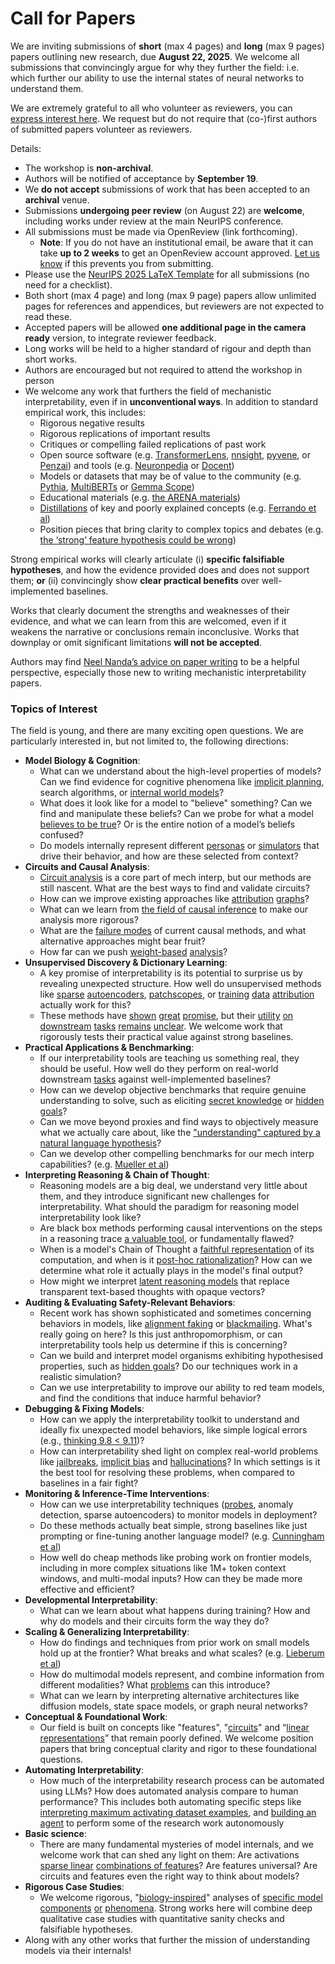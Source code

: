 # Call for Papers
We are inviting submissions of **short** (max 4 pages) and **long** (max 9 pages) papers outlining new research, due **August 22, 2025**. We welcome all submissions that convincingly argue for why they further the field: i.e. which further our ability to use the internal states of neural networks to understand them. 

We are extremely grateful to all who volunteer as reviewers, you can [express interest here](https://www.google.com/url?q=https://docs.google.com/forms/d/e/1FAIpQLSdiw1SJllzoTz_nqzDTzTOGb9DV3W_truQyh-WvYj_QGIi7Mg/viewform?usp%3Ddialog&sa=D&source=editors&ust=1752851272671620&usg=AOvVaw0ZAoKkcp6zoQdHhbuSG690). We request but do not require that (co-)first authors of submitted papers volunteer as reviewers. 

Details: 
* The workshop is **non-archival**.
* Authors will be notified of acceptance by **September 19**.
* We **do not accept** submissions of work that has been accepted to an **archival** venue.
* Submissions **undergoing peer review** (on August 22) are **welcome**, including works under review at the main NeurIPS conference.
* All submissions must be made via OpenReview (link forthcoming).
  * **Note**: If you do not have an institutional email, be aware that it can take **up to 2 weeks** to get an OpenReview account approved. [Let us know](mailto:neurips2025@mechinterpworkshop.com) if this prevents you from submitting.
* Please use the [NeurIPS 2025 LaTeX Template](https://www.google.com/url?q=https://media.neurips.cc/Conferences/NeurIPS2025/Styles.zip&sa=D&source=editors&ust=1752851272674811&usg=AOvVaw3KOYcrH8l9dFqCct2A6ZqW) for all submissions (no need for a checklist).
* Both short (max 4 page) and long (max 9 page) papers allow unlimited pages for references and appendices, but reviewers are not expected to read these.
* Accepted papers will be allowed **one additional page in the camera ready** version, to integrate reviewer feedback.
* Long works will be held to a higher standard of rigour and depth than short works.
* Authors are encouraged but not required to attend the workshop in person
* We welcome any work that furthers the field of mechanistic interpretability, even if in **unconventional ways**. In addition to standard empirical work, this includes:
  * Rigorous negative results
  * Rigorous replications of important results
  * Critiques or compelling failed replications of past work
  * Open source software (e.g. [TransformerLens](https://www.google.com/url?q=https://github.com/neelnanda-io/TransformerLens&sa=D&source=editors&ust=1752851272677470&usg=AOvVaw2OwtTLpNz9U4cimFJRvtlY), [nnsight](https://www.google.com/url?q=https://github.com/ndif-team/nnsight&sa=D&source=editors&ust=1752851272677662&usg=AOvVaw1oxcFotlyZ9TWnmC7hLliX), [pyvene](https://www.google.com/url?q=https://github.com/stanfordnlp/pyvene/tree/main/pyvene/models/mlp&sa=D&source=editors&ust=1752851272677871&usg=AOvVaw3InfzBllyqUqIHLfOBbxrt), or [Penzai](https://www.google.com/url?q=https://github.com/google-deepmind/penzai&sa=D&source=editors&ust=1752851272678066&usg=AOvVaw1bhlL4nXwsRBr7R5Y4E5tg)) and tools (e.g. [Neuronpedia](https://www.google.com/url?q=http://neuronpedia.org&sa=D&source=editors&ust=1752851272678260&usg=AOvVaw0J3KjxiX-stLh0DIqx0AdB) or [Docent](https://www.google.com/url?q=https://transluce.org/introducing-docent&sa=D&source=editors&ust=1752851272678470&usg=AOvVaw33FI5WYEGox-i03Kjp9wAp))
  * Models or datasets that may be of value to the community (e.g. [Pythia](https://www.google.com/url?q=https://arxiv.org/abs/2304.01373&sa=D&source=editors&ust=1752851272678855&usg=AOvVaw3am4asXxjqfj5JVzSCMizF), [MultiBERTs](https://www.google.com/url?q=https://arxiv.org/abs/2106.16163&sa=D&source=editors&ust=1752851272679021&usg=AOvVaw1lzrGe_AxLK3OEEoH1KdRx) or [Gemma Scope](https://www.google.com/url?q=https://arxiv.org/abs/2408.05147&sa=D&source=editors&ust=1752851272679209&usg=AOvVaw2aQ9ehQGJstifdnfP8dgln))
  * Educational materials (e.g. [the ARENA materials](https://www.google.com/url?q=https://arena3-chapter1-transformer-interp.streamlit.app/&sa=D&source=editors&ust=1752851272679568&usg=AOvVaw0wRrr-oLDrYwNY7AoRooFO))
  * [Distillations](https://www.google.com/url?q=https://distill.pub/2017/research-debt/&sa=D&source=editors&ust=1752851272679830&usg=AOvVaw1lQxi9h6JvgZy3PtVBEEj1) of key and poorly explained concepts (e.g. [Ferrando et al](https://www.google.com/url?q=https://arxiv.org/abs/2405.00208&sa=D&source=editors&ust=1752851272680162&usg=AOvVaw1pfRqzxx_a4PZ2_jyO6yyI))
  * Position pieces that bring clarity to complex topics and debates (e.g. [the ‘strong’ feature hypothesis could be wrong](https://www.google.com/url?q=https://www.alignmentforum.org/posts/tojtPCCRpKLSHBdpn/the-strong-feature-hypothesis-could-be-wrong&sa=D&source=editors&ust=1752851272680664&usg=AOvVaw2ZqdvbmBDn_atZ26NKcg0m))

Strong empirical works will clearly articulate (i) **specific falsifiable hypotheses**, and how the evidence provided does and does not support them; **or** (ii) convincingly show **clear practical benefits** over well-implemented baselines. 

Works that clearly document the strengths and weaknesses of their evidence, and what we can learn from this are welcomed, even if it weakens the narrative or conclusions remain inconclusive. Works that downplay or omit significant limitations **will not be accepted**. 

Authors may find [Neel Nanda’s advice on paper writing](https://www.google.com/url?q=https://www.alignmentforum.org/posts/eJGptPbbFPZGLpjsp/highly-opinionated-advice-on-how-to-write-ml-papers&sa=D&source=editors&ust=1752851272682783&usg=AOvVaw0e73J0o0fev2gC5_-UC4Hm) to be a helpful perspective, especially those new to writing mechanistic interpretability papers. 
### Topics of Interest
The field is young, and there are many exciting open questions. We are particularly interested in, but not limited to, the following directions: 
* **Model Biology & Cognition**:
  * What can we understand about the high-level properties of models? Can we find evidence for cognitive phenomena like [implicit planning](https://www.google.com/url?q=https://transformer-circuits.pub/2025/attribution-graphs/biology.html%23dives-poems&sa=D&source=editors&ust=1752851272684336&usg=AOvVaw2c3LaJB1chLEsPdLWNQIRx), search algorithms, or [internal world models](https://www.google.com/url?q=https://arxiv.org/abs/2210.13382&sa=D&source=editors&ust=1752851272684700&usg=AOvVaw1N5h8rCfYe2Ry0jWQ19hTt)?
  * What does it look like for a model to "believe" something? Can we find and manipulate these beliefs? Can we probe for what a model [believes to be true](https://www.google.com/url?q=https://arxiv.org/abs/2310.06824&sa=D&source=editors&ust=1752851272685358&usg=AOvVaw256WAfD3pABIF2nm_lTaK4)? Or is the entire notion of a model’s beliefs confused?
  * Do models internally represent different [personas](https://www.google.com/url?q=https://arxiv.org/abs/2406.12094&sa=D&source=editors&ust=1752851272685934&usg=AOvVaw2yEX3clr97Ds_yfhrr9u0C) or [simulators](https://www.google.com/url?q=https://www.nature.com/articles/s41586-023-06647-8&sa=D&source=editors&ust=1752851272686163&usg=AOvVaw2M9R2_NrD6yPCHEsY1grEe) that drive their behavior, and how are these selected from context?
* **Circuits and Causal Analysis**:
  * [Circuit analysis](https://www.google.com/url?q=https://distill.pub/2020/circuits/zoom-in/&sa=D&source=editors&ust=1752851272686963&usg=AOvVaw0j-Lrgl_Sux_RJYgVH9rEF) is a core part of mech interp, but our methods are still nascent. What are the best ways to find and validate circuits?
  * How can we improve existing approaches like [attribution](https://www.google.com/url?q=https://arxiv.org/abs/2406.11944&sa=D&source=editors&ust=1752851272687592&usg=AOvVaw2bJIPZHv9G2Os-T9cqB8Ti) [graphs](https://www.google.com/url?q=https://transformer-circuits.pub/2025/attribution-graphs/methods.html&sa=D&source=editors&ust=1752851272687819&usg=AOvVaw21cv3BkujO25uSoForS1Kc)?
  * What can we learn from [the field of causal inference](https://www.google.com/url?q=https://arxiv.org/abs/2407.04690&sa=D&source=editors&ust=1752851272688257&usg=AOvVaw3HcoTa7FVGGgnD2n-k-g0U) to make our analysis more rigorous?
  * What are the [failure modes](https://www.google.com/url?q=https://arxiv.org/abs/2307.15771&sa=D&source=editors&ust=1752851272688607&usg=AOvVaw3VfYfkHqb_HrAg9GaR6aEz) of current causal methods, and what alternative approaches might bear fruit?
  * How far can we push [weight-based](https://www.google.com/url?q=https://arxiv.org/abs/2301.05217&sa=D&source=editors&ust=1752851272689031&usg=AOvVaw0Yia34jYecSgUGAwujADfE) [analysis](https://www.google.com/url?q=https://arxiv.org/abs/2410.08417&sa=D&source=editors&ust=1752851272689194&usg=AOvVaw3D8O0MWa6C-OBw6XRpPSMF)?
* **Unsupervised Discovery & Dictionary Learning**:
  * A key promise of interpretability is its potential to surprise us by revealing unexpected structure. How well do unsupervised methods like [sparse](https://www.google.com/url?q=https://arxiv.org/abs/2103.15949&sa=D&source=editors&ust=1752851272690004&usg=AOvVaw3GZ-R-gXBetMhP9wN71C03) [autoencoders](https://www.google.com/url?q=https://transformer-circuits.pub/2023/monosemantic-features&sa=D&source=editors&ust=1752851272690197&usg=AOvVaw3IeA0jWfHfJ1CKjVFR_bnX), [patch](https://www.google.com/url?q=https://arxiv.org/abs/2401.06102&sa=D&source=editors&ust=1752851272690354&usg=AOvVaw2Q7V5KPmNKLvc67lal_Lzf)[scopes](https://www.google.com/url?q=https://arxiv.org/abs/2403.10949v2&sa=D&source=editors&ust=1752851272690506&usg=AOvVaw0fIBgif58GwzUUCV2qJcCw), or [training](https://www.google.com/url?q=https://proceedings.mlr.press/v70/koh17a?ref%3Dhttps://githubhelp.com&sa=D&source=editors&ust=1752851272690721&usg=AOvVaw0gHHAjnbcnBE5ALl3QmQYD) [data](https://www.google.com/url?q=https://arxiv.org/abs/2308.03296&sa=D&source=editors&ust=1752851272690880&usg=AOvVaw3HT5AUbjeZfCXn7-VMcLO4) [attribution](https://www.google.com/url?q=https://arxiv.org/abs/2205.11482&sa=D&source=editors&ust=1752851272691037&usg=AOvVaw2BxZBWOmkpGONRiOChJ1f_) actually work for this?
  * These methods have [shown](https://www.google.com/url?q=https://transformer-circuits.pub/2024/scaling-monosemanticity/index.html&sa=D&source=editors&ust=1752851272691362&usg=AOvVaw3CEyl1h_e7kvJs_nSPIWMF) [great](https://www.google.com/url?q=https://transformer-circuits.pub/2025/attribution-graphs/biology.html&sa=D&source=editors&ust=1752851272691539&usg=AOvVaw3LsvPMPUZQq63driZvoqeu) [promise](https://www.google.com/url?q=https://arxiv.org/abs/2503.10965&sa=D&source=editors&ust=1752851272691686&usg=AOvVaw27FhcPlw2-O_uLnyYWH45_), but their [utility](https://www.google.com/url?q=https://arxiv.org/abs/2502.16681&sa=D&source=editors&ust=1752851272691843&usg=AOvVaw1GgoH5fb6Dg7yECDv-eIi9) [on](https://www.google.com/url?q=https://www.tilderesearch.com/blog/sieve&sa=D&source=editors&ust=1752851272691992&usg=AOvVaw0zbCywihPrcdxmKy8WY0od) [downstream](https://www.google.com/url?q=https://arxiv.org/abs/2501.17148&sa=D&source=editors&ust=1752851272692137&usg=AOvVaw3cyBE-CELLMuCaThaKrUUx) [tasks](https://www.google.com/url?q=https://transformer-circuits.pub/2024/features-as-classifiers/index.html&sa=D&source=editors&ust=1752851272692313&usg=AOvVaw2w_xbKSZsymfll1zFuowA1) [remains](https://www.google.com/url?q=https://arxiv.org/abs/2502.04382&sa=D&source=editors&ust=1752851272692516&usg=AOvVaw1JuCKqnJ7MkQiH2dMrIaCM) [unclear](https://www.google.com/url?q=https://www.alignmentforum.org/posts/4uXCAJNuPKtKBsi28/negative-results-for-saes-on-downstream-tasks&sa=D&source=editors&ust=1752851272692763&usg=AOvVaw2a1pHH40jAGuklvO6lwpU7). We welcome work that rigorously tests their practical value against strong baselines.
* **Practical Applications & Benchmarking**:
  * If our interpretability tools are teaching us something real, they should be useful. How well do they perform on real-world downstream [tasks](https://www.google.com/url?q=https://www.lesswrong.com/posts/wGRnzCFcowRCrpX4Y/downstream-applications-as-validation-of-interpretability&sa=D&source=editors&ust=1752851272693777&usg=AOvVaw37ftnyETWnukzx7eBmf8_F) against well-implemented baselines?
  * How can we develop objective benchmarks that require genuine understanding to solve, such as eliciting [secret knowledge](https://www.google.com/url?q=https://arxiv.org/abs/2505.14352&sa=D&source=editors&ust=1752851272694277&usg=AOvVaw1odOJ0OD1b3JunP1TIj3jJ) or [hidden goals](https://www.google.com/url?q=https://arxiv.org/abs/2503.10965&sa=D&source=editors&ust=1752851272694473&usg=AOvVaw1n5ouiuygaVz1JpmRWirMp)?
  * Can we move beyond proxies and find ways to objectively measure what we actually care about, like the ["understanding" captured by a natural language hypothesis](https://www.google.com/url?q=https://arxiv.org/abs/2502.04382&sa=D&source=editors&ust=1752851272694953&usg=AOvVaw1-0LKzYdWCdOxP38f4SNjE)?
  * Can we develop other compelling benchmarks for our mech interp capabilities? (e.g. [Mueller et al](https://www.google.com/url?q=https://arxiv.org/abs/2504.13151&sa=D&source=editors&ust=1752851272695325&usg=AOvVaw3-wARGXpk3zkPlH0oyaDIx))
* **Interpreting Reasoning & Chain of Thought**:
  * Reasoning models are a big deal, we understand very little about them, and they introduce significant new challenges for interpretability. What should the paradigm for reasoning model interpretability look like?
  * Are black box methods performing causal interventions on the steps in a reasoning trace [a valuable tool](https://www.google.com/url?q=https://arxiv.org/abs/2506.19143&sa=D&source=editors&ust=1752851272696415&usg=AOvVaw3h8m_dJYP1G1kE04wHrZ2n), or fundamentally flawed?
  * When is a model's Chain of Thought a [faithful representation](https://www.google.com/url?q=https://arxiv.org/abs/2305.04388&sa=D&source=editors&ust=1752851272696777&usg=AOvVaw2Ai2Wre41vWMbexnlYNyT7) of its computation, and when is it [post-hoc rationalization](https://www.google.com/url?q=https://arxiv.org/abs/2503.08679&sa=D&source=editors&ust=1752851272697016&usg=AOvVaw0TdAgzZSV68-20bykJeOw0)? How can we determine what role it actually plays in the model's final output?
  * How might we interpret [latent reasoning models](https://www.google.com/url?q=https://arxiv.org/abs/2412.06769&sa=D&source=editors&ust=1752851272697517&usg=AOvVaw3b9EsdTMV-qzWfLv5FNX7O) that replace transparent text-based thoughts with opaque vectors?
* **Auditing & Evaluating Safety-Relevant Behaviors**:
  * Recent work has shown sophisticated and sometimes concerning behaviors in models, like [alignment faking](https://www.google.com/url?q=https://arxiv.org/abs/2412.14093&sa=D&source=editors&ust=1752851272698362&usg=AOvVaw0X6WatjQ3OIT_uQ5XTO2o4) or [blackmailing](https://www.google.com/url?q=https://www.anthropic.com/research/agentic-misalignment&sa=D&source=editors&ust=1752851272698574&usg=AOvVaw3AdxcySyaQ1wHpQc0wm4n2). What's really going on here? Is this just anthropomorphism, or can interpretability tools help us determine if this is concerning?
  * Can we build and interpret model organisms exhibiting hypothesised properties, such as [hidden goals](https://www.google.com/url?q=https://arxiv.org/abs/2503.10965&sa=D&source=editors&ust=1752851272699306&usg=AOvVaw0Jqcx1i115FKgJPIZ3C20V)? Do our techniques work in a realistic simulation?
  * Can we use interpretability to improve our ability to red team models, and find the conditions that induce harmful behavior?
* **Debugging & Fixing Models**:
  * How can we apply the interpretability toolkit to understand and ideally fix unexpected model behaviors, like simple logical errors (e.g., [thinking 9.8 < 9.11](https://www.google.com/url?q=https://transluce.org/observability-interface&sa=D&source=editors&ust=1752851272700619&usg=AOvVaw0-Q1xHK3noMgBZRyqkbch9))?
  * How can interpretability shed light on complex real-world problems like [jailbreaks](https://www.google.com/url?q=https://transformer-circuits.pub/2025/attribution-graphs/biology.html%23dives-jailbreak&sa=D&source=editors&ust=1752851272701037&usg=AOvVaw2AFaS4pDlwMBg4WesGmb_N), [implicit bias](https://www.google.com/url?q=https://arxiv.org/abs/2506.10922&sa=D&source=editors&ust=1752851272701204&usg=AOvVaw3FBGqZzneeQDS0p4uZ8W5l) and [hallucinations](https://www.google.com/url?q=https://arxiv.org/abs/2411.14257&sa=D&source=editors&ust=1752851272701394&usg=AOvVaw13qjI-2mWfOCnuIWbU6GDr)? In which settings is it the best tool for resolving these problems, when compared to baselines in a fair fight?
* **Monitoring & Inference-Time Interventions**:
  * How can we use interpretability techniques ([probes](https://www.google.com/url?q=https://arxiv.org/abs/2102.12452&sa=D&source=editors&ust=1752851272702219&usg=AOvVaw07dbH3m5rhbIy8k8HChKU6), anomaly detection, sparse autoencoders) to monitor models in deployment?
  * Do these methods actually beat simple, strong baselines like just prompting or fine-tuning another language model? (e.g. [Cunningham et al](https://www.google.com/url?q=https://alignment.anthropic.com/2025/cheap-monitors/&sa=D&source=editors&ust=1752851272702867&usg=AOvVaw0Kpl_73jpl79RTq4eWNxPM))
  * How well do cheap methods like probing work on frontier models, including in more complex situations like 1M+ token context windows, and multi-modal inputs? How can they be made more effective and efficient?
* **Developmental Interpretability**:
  * What can we learn about what happens during training? How and why do models and their circuits form the way they do?
* **Scaling & Generalizing Interpretability**:
  * How do findings and techniques from prior work on small models hold up at the frontier? What breaks and what scales? (e.g. [Lieberum et al](https://www.google.com/url?q=https://arxiv.org/abs/2307.09458&sa=D&source=editors&ust=1752851272704773&usg=AOvVaw3BVVwAzEuMjd9pbQKNLb-i))
  * How do multimodal models represent, and combine information from different modalities? What [problems](https://www.google.com/url?q=https://openreview.net/pdf?id%3DVUhRdZp8ke&sa=D&source=editors&ust=1752851272705251&usg=AOvVaw1bP4XqjF71f-QTf26NyGof) can this introduce?
  * What can we learn by interpreting alternative architectures like diffusion models, state space models, or graph neural networks?
* **Conceptual & Foundational Work**:
  * Our field is built on concepts like "features", "[circuits](https://www.google.com/url?q=https://distill.pub/2020/circuits/zoom-in/&sa=D&source=editors&ust=1752851272706514&usg=AOvVaw32zScQ-g44vhqZV6rCFvOY)" and “[linear representations](https://www.google.com/url?q=https://transformer-circuits.pub/2024/july-update/index.html%23linear-representations&sa=D&source=editors&ust=1752851272706795&usg=AOvVaw027phJhDXCOWaXhTeawg-2)” that remain poorly defined. We welcome position papers that bring conceptual clarity and rigor to these foundational questions.
* **Automating Interpretability**:
  * How much of the interpretability research process can be automated using LLMs? How does automated analysis compare to human performance? This includes both automating specific steps like [interpreting maximum activating dataset examples](https://www.google.com/url?q=https://openaipublic.blob.core.windows.net/neuron-explainer/paper/index.html&sa=D&source=editors&ust=1752851272708036&usg=AOvVaw2oQC-8VPte6RFL303lAAvw), and [building an agent](https://www.google.com/url?q=https://arxiv.org/abs/2404.14394&sa=D&source=editors&ust=1752851272708235&usg=AOvVaw3uElh6iG8cLIwysuDwdb-S) to perform some of the research work autonomously
* **Basic science**:
  * There are many fundamental mysteries of model internals, and we welcome work that can shed any light on them: Are activations [sparse linear](https://www.google.com/url?q=https://arxiv.org/abs/1601.03764&sa=D&source=editors&ust=1752851272709066&usg=AOvVaw2iEHrB9xjh7wO9146T1Uex) [combinations of features](https://www.google.com/url?q=https://transformer-circuits.pub/2022/toy_model/index.html&sa=D&source=editors&ust=1752851272709323&usg=AOvVaw3Jc1-LiWHxNI6XNVKoceqx)? Are features universal? Are circuits and features even the right way to think about models?
* **Rigorous Case Studies**:
  * We welcome rigorous, "[biology-inspired](https://www.google.com/url?q=https://distill.pub/2020/circuits/curve-circuits/&sa=D&source=editors&ust=1752851272710171&usg=AOvVaw1H_9g-xqBPXK3N_LvHrlJT)" analyses of [specific model](https://www.google.com/url?q=https://arxiv.org/abs/2310.04625&sa=D&source=editors&ust=1752851272710436&usg=AOvVaw0GFVphZogbkOvImBano3RM) [components](https://www.google.com/url?q=https://transformer-circuits.pub/2024/scaling-monosemanticity/index.html&sa=D&source=editors&ust=1752851272710632&usg=AOvVaw2itQSsdN_H2BgXJCXaQPPu) [or](https://www.google.com/url?q=https://arxiv.org/abs/2305.01610&sa=D&source=editors&ust=1752851272710772&usg=AOvVaw28wA61Aec_jPI60vxiDPuC) [phenomena](https://www.google.com/url?q=https://arxiv.org/abs/2306.09346&sa=D&source=editors&ust=1752851272710924&usg=AOvVaw0hf0XONdMvMXC3FjnODoAn). Strong works here will combine deep qualitative case studies with quantitative sanity checks and falsifiable hypotheses.
* Along with any other works that further the mission of understanding models via their internals!